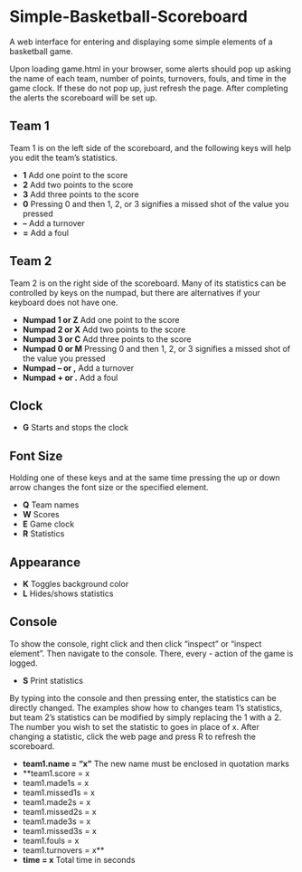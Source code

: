 # Simple-Basketball-Scoreboard
A web interface for entering and displaying some simple elements of a basketball game.

Upon loading game.html in your browser, some alerts should pop up asking the name of each team, number of points, turnovers, fouls, and time in the game clock. If these do not pop up, just refresh the page. After completing the alerts the scoreboard will be set up.

## Team 1
Team 1 is on the left side of the scoreboard, and the following keys will help you edit the team’s statistics.

- **1** Add one point to the score
- **2** Add two points to the score
- **3** Add three points to the score
- **0** Pressing 0 and then 1, 2, or 3 signifies a missed shot of the value you pressed
- **–** Add a turnover
- **=** Add a foul

## Team 2
Team 2 is on the right side of the scoreboard. Many of its statistics can be controlled by keys on the numpad, but there are alternatives if your keyboard does not have one.

- **Numpad 1 or Z** Add one point to the score
- **Numpad 2 or X** Add two points to the score
- **Numpad 3 or C** Add three points to the score
- **Numpad 0 or M** Pressing 0 and then 1, 2, or 3 signifies a missed shot of the value you pressed
- **Numpad – or ,** Add a turnover
- **Numpad + or .** Add a foul

## Clock
- **G** Starts and stops the clock

## Font Size
Holding one of these keys and at the same time pressing the up or down arrow changes the font size or the specified element.

- **Q** Team names
- **W** Scores
- **E** Game clock
- **R** Statistics

## Appearance
- **K** Toggles background color
- **L** Hides/shows statistics

## Console
To show the console, right click and then click “inspect” or “inspect element”. Then navigate to the console. There, every - action of the game is logged.

- **S** Print statistics

By typing into the console and then pressing enter, the statistics can be directly changed. The examples show how to changes team 1’s statistics, but team 2’s statistics can be modified by simply replacing the 1 with a 2. The number you wish to set the statistic to goes in place of x. After changing a statistic, click the web page and press R to refresh the scoreboard.

- **team1.name = “x”** The new name must be enclosed in quotation marks
- **team1.score = x 
- team1.made1s = x
- team1.missed1s = x
- team1.made2s = x
- team1.missed2s = x
- team1.made3s = x
- team1.missed3s = x
- team1.fouls = x
- team1.turnovers = x**
- **time = x** Total time in seconds
